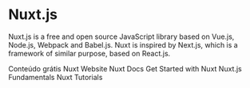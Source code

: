 # Nuxt.js

Nuxt.js is a free and open source JavaScript library based on Vue.js, Node.js, Webpack and Babel.js. Nuxt is inspired by Next.js, which is a framework of similar purpose, based on React.js.

<ResourceGroupTitle>Conteúdo grátis</ResourceGroupTitle>
<BadgeLink colorScheme='blue' badgeText='Site oficial' href='https://nuxtjs.org/'>Nuxt Website</BadgeLink>
<BadgeLink colorScheme='blue' badgeText='Docs' href='https://nuxtjs.org/docs/get-started/installation'>Nuxt Docs</BadgeLink>
<BadgeLink colorScheme='green' badgeText='Course' href='https://explorers.netlify.com/learn/get-started-with-nuxt'>Get Started with Nuxt</BadgeLink>
<BadgeLink colorScheme='green' badgeText='Course' href='https://vueschool.io/courses/nuxtjs-fundamentals'>Nuxt.js Fundamentals</BadgeLink>
<BadgeLink colorScheme='yellow' badgeText='Leia' href='https://nuxtjs.org/tutorials'>Nuxt Tutorials</BadgeLink>
